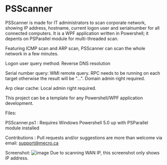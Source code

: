 # PSScanner

PSScanner is made for IT administrators to scan corporate network, showing IP address, hostname, current logon user and serialnumber for all connected computers.
It is a WPF application written in Powershell; it depents on PSParallel module for multi-threaded scan.

Featuring ICMP scan and ARP scan, PSScanner can scan the whole network in a few minutes.

Logon user query method: Reverse DNS resolution

Serial number query: WMI remote query. RPC needs to be running on each target otherwise the result will be "...". Domain admin right required.

Arp clear cache: Local admin right required.

This project can be a template for any Powershell/WPF application development.

Files:

PSScanner.ps1  : Requires Windows Powershell 5.0 up with PSParallel module installed

Contributions : Pull requests and/or suggestions are more than welcome via email: support@mecro.ca

Screenshot:
![image](https://user-images.githubusercontent.com/57880343/114135249-d41f6400-98bd-11eb-90d7-89b1da6fb461.png)
Due to scanning WAN IP, this screenshot only shows IP address.
